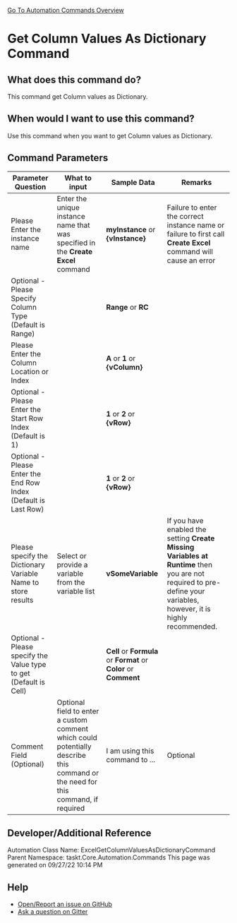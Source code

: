 <!--TITLE: Get Column Values As Dictionary Command -->
<!-- SUBTITLE: a command in the Excel Commands group. -->
[Go To Automation Commands Overview](/automation-commands.md)


# Get Column Values As Dictionary Command


## What does this command do?
This command get Column values as Dictionary.


## When would I want to use this command?
Use this command when you want to get Column values as Dictionary.


## Command Parameters
| Parameter Question   	| What to input  	|  Sample Data 	| Remarks  	|
| ---                    | ---               | ---           | ---       |
|Please Enter the instance name|Enter the unique instance name that was specified in the **Create Excel** command|**myInstance** or **{vInstance}**|Failure to enter the correct instance name or failure to first call **Create Excel** command will cause an error|
|Optional - Please Specify Column Type (Default is Range)||**Range** or **RC**||
|Please Enter the Column Location or Index||**A** or **1** or **{vColumn}**||
|Optional - Please Enter the Start Row Index (Default is 1)||**1** or **2** or **{vRow}**||
|Optional - Please Enter the End Row Index (Default is Last Row)||**1** or **2** or **{vRow}**||
|Please specify the Dictionary Variable Name to store results|Select or provide a variable from the variable list|**vSomeVariable**|If you have enabled the setting **Create Missing Variables at Runtime** then you are not required to pre-define your variables, however, it is highly recommended.|
|Optional - Please specify the Value type to get (Default is Cell)||**Cell** or **Formula** or **Format** or **Color** or **Comment**||
|Comment Field (Optional)|Optional field to enter a custom comment which could potentially describe this command or the need for this command, if required|I am using this command to ...|Optional|


















## Developer/Additional Reference
Automation Class Name: ExcelGetColumnValuesAsDictionaryCommand
Parent Namespace: taskt.Core.Automation.Commands
This page was generated on 09/27/22 10:14 PM


## Help
- [Open/Report an issue on GitHub](https://github.com/rcktrncn/taskt/issues/new)
- [Ask a question on Gitter](https://gitter.im/taskt-rpa/Lobby)
